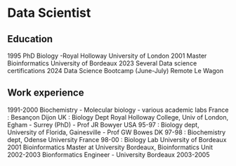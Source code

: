 # Data Scientist

## Education
1995 PhD Biology -Royal Holloway University of London
2001 Master Bioinformatics University of Bordeaux
2023 Several Data science certifications
2024 Data Science Bootcamp (June-July) Remote Le Wagon

## Work experience
1991-2000 Biochemistry - Molecular biology - various academic labs
    France : Besançon Dijon
    UK : Biology Dept Royal Holloway College, Univ of London, Egham - Surrey (PhD) - Prof JR Bowyer
    USA 95-97 : Biology dept, University of Florida, Gainesville - Prof GW Bowes
    DK 97-98 : Biochemistry dept, Odense University
    France 98-00 : Biology Lab University of Bordeaux
2001 Bioinformatics Master at University Bordeaux, Bioinformatics Unit
2002-2003 Bionformatics Engineer - University Bordeaux
2003-2005 
